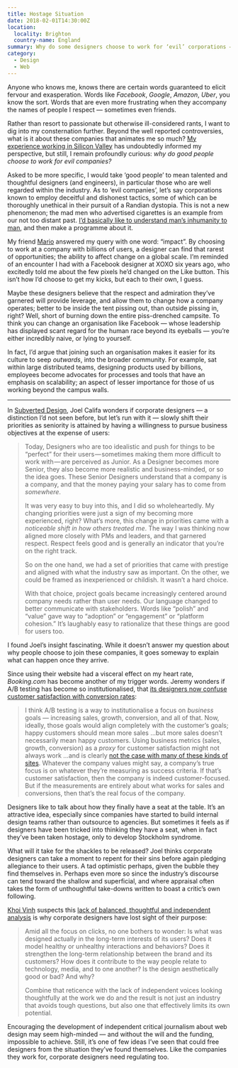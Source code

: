 ```yaml
---
title: Hostage Situation
date: 2018-02-01T14:30:00Z
location:
  locality: Brighton
  country-name: England
summary: Why do some designers choose to work for ‘evil’ corporations — and what happens to them when they get there?
category:
  - Design
  - Web
---
```

Anyone who knows me, knows there are certain words guaranteed to elicit fervour and exasperation. Words like *Facebook*, *Google*, *Amazon*, *Uber*, you know the sort. Words that are even more frustrating when they accompany the names of people I respect — sometimes even friends.

Rather than resort to passionate but otherwise ill-considered rants, I want to dig into my consternation further. Beyond the well reported controversies, what is it about these companies that animates me so much? [My experience working in Silicon Valley][1] has undoubtedly informed my perspective, but still, I remain profoundly curious: *why do good people choose to work for evil companies?*

Asked to be more specific, I would take ‘good people’ to mean talented and thoughtful designers (and engineers), in particular those who are well regarded within the industry. As to ‘evil companies’, let’s say corporations known to employ deceitful and dishonest tactics, some of which can be thoroughly unethical in their pursuit of a Randian dystopia. This is not a new phenomenon; the mad men who advertised cigarettes is an example from our not too distant past. [I’d basically like to understand man’s inhumanity to man][2], and then make a programme about it.

My friend [Mario][3] answered my query with one word: “impact”. By choosing to work at a company with billions of users, a designer can find that rarest of opportunities; the ability to affect change on a global scale. I’m reminded of an encounter I had with a Facebook designer at XOXO six years ago, who excitedly told me about the few pixels he’d changed on the Like button. This isn’t how I’d choose to get my kicks, but each to their own, I guess.

Maybe these designers believe that the respect and admiration they’ve garnered will provide leverage, and allow them to change how a company operates; better to be inside the tent pissing out, than outside pissing in, right? Well, short of burning down the entire piss-drenched campsite. To think you can change an organisation like Facebook — whose leadership has displayed scant regard for the human race beyond its eyeballs — you’re either incredibly naive, or lying to yourself.

In fact, I’d argue that joining such an organisation makes it easier for its culture to seep *outwards*, into the broader community. For example, sat within large distributed teams, designing products used by billions, employees become advocates for processes and tools that have an emphasis on scalability; an aspect of lesser importance for those of us working beyond the campus walls.

***

In [Subverted Design][4], Joel Califa wonders if corporate designers — a distinction I’d not seen before, but let’s run with it — slowly shift their priorities as seniority is attained by having a willingness to pursue business objectives at the expense of users:

> Today, Designers who are too idealistic and push for things to be “perfect” for their users — sometimes making them more difficult to work with — are perceived as Junior. As a Designer becomes more Senior, they also become more realistic and business-minded, or so the idea goes. These Senior Designers understand that a company is a company, and that the money paying your salary has to come from *somewhere*.
>
> It was very easy to buy into this, and I did so wholeheartedly. My changing priorities were just a sign of my becoming more experienced, right? What’s more, this change in priorities came with a *noticeable shift in how others treated me*. The way I was thinking now aligned more closely with PMs and leaders, and that garnered respect. Respect feels good and is generally an indicator that you’re on the right track.
>
> So on the one hand, we had a set of priorities that came with prestige and aligned with what the industry saw as important. On the other, we could be framed as inexperienced or childish. It wasn’t a hard choice.
>
> With that choice, project goals became increasingly centered around company needs rather than user needs. Our language changed to better communicate with stakeholders. Words like “polish” and “value” gave way to “adoption” or “engagement” or “platform cohesion.” It’s laughably easy to rationalize that these things are good for users too.

I found Joel’s insight fascinating. While it doesn’t answer my question about why people choose to join these companies, it goes someway to explain what can happen once they arrive.

Since using their website had a visceral effect on my heart rate, *Booking.com* has become another of my trigger words. Jeremy wonders if A/B testing has become so institutionalised, that [its designers now confuse customer satisfaction with conversion rates][5]:

> I think A/B testing is a way to institutionalise a focus on *business* goals — increasing sales, growth, conversion, and all of that. Now, ideally, those goals would align completely with the customer’s goals; happy customers should mean more sales …but more sales doesn’t necessarily mean happy customers. Using business metrics (sales, growth, conversion) as a *proxy* for customer satisfaction might not always work …and is clearly [not the case with many of these kinds of sites][6]. Whatever the company values might say, a company’s true focus is on whatever they’re measuring as success criteria. If that’s customer satisfaction, then the company is indeed customer-focused. But if the measurements are entirely about what works for sales and conversions, then that’s the real focus of the company.

Designers like to talk about how they finally have a seat at the table. It’s an attractive idea, especially since companies have started to build internal design teams rather than outsource to agencies. But sometimes it feels as if designers have been tricked into thinking they have a seat, when in fact they’ve been taken hostage, only to develop Stockholm syndrome.

What will it take for the shackles to be released? Joel thinks corporate designers can take a moment to repent for their sins before again pledging allegiance to their users. A tad optimistic perhaps, given the bubble they find themselves in. Perhaps even more so since the industry’s discourse can tend toward the shallow and superficial, and where appraisal often takes the form of unthoughtful take-downs written to boast a critic’s own following.

[Khoi Vinh][7] suspects this [lack of balanced, thoughtful and independent analysis][8] is why corporate designers have lost sight of their purpose:

> Amid all the focus on clicks, no one bothers to wonder: Is what was designed actually in the long-term interests of its users? Does it model healthy or unhealthy interactions and behaviors? Does it strengthen the long-term relationship between the brand and its customers? How does it contribute to the way people relate to technology, media, and to one another? Is the design aesthetically good or bad? And why?
>
> Combine that reticence with the lack of independent voices looking thoughtfully at the work we do and the result is not just an industry that avoids tough questions, but also one that effectively limits its own potential.

Encouraging the development of independent critical journalism about web design may seem high-minded — and without the will and the funding, impossible to achieve. Still, it’s one of few ideas I’ve seen that could free designers from the situation they’ve found themselves. Like the companies they work for, corporate designers need regulating too.

[1]: /2015/12/peaceful_reflection
[2]: https://www.youtube.com/watch?v=m4T_4uLQ7e0&t=2m26s
[3]: http://www.marioandra.de
[4]: http://joelcalifa.com/blog/subverted-design/
[5]: https://adactio.com/journal/13109
[6]: https://www.bbc.co.uk/news/business-41769488
[7]: https://www.subtraction.com
[8]: https://www.fastcompany.com/90155005

